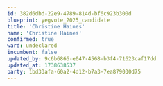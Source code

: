 ```yaml
---
id: 382d6dbd-22e9-4789-814d-bf6c923b300d
blueprint: yegvote_2025_candidate
title: 'Christine Haines'
name: 'Christine Haines'
confirmed: true
ward: undeclared
incumbent: false
updated_by: 9c6b6866-e047-4568-b3f4-71623caf17dd
updated_at: 1738638537
party: 1bd33afa-60a2-4d12-b7a3-7ea879030d75
---
```

